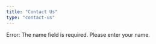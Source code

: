 ```yaml
---
title: "Contact Us"
type: "contact-us"
---
```

<p class="error">Error: The name field is required. Please enter your name.</p>
